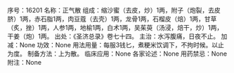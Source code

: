 序号：16201
名称：正气散
组成：缩沙蜜（去皮，炒）1两，附子（炮裂，去皮脐）1两，赤石脂1两，肉豆蔻（去壳）1两，龙骨1两，石榴皮（焙）1两，甘草（炙，挫）1两，人参1两，地榆1两，白术1两，吴茱萸（汤浸，焙干，炒）1两，干姜（炮）1两。
出处：《圣济总录》卷七十四。
主治：水泻腹痛，日夜不止。
加减：None
功效：None
用法用量：每服3钱匕，煮粳米饮调下，不拘时候。以止为度。
制备方法：上为散。
临床应用：None
各家论述：None
用药禁忌：None
附注：None
